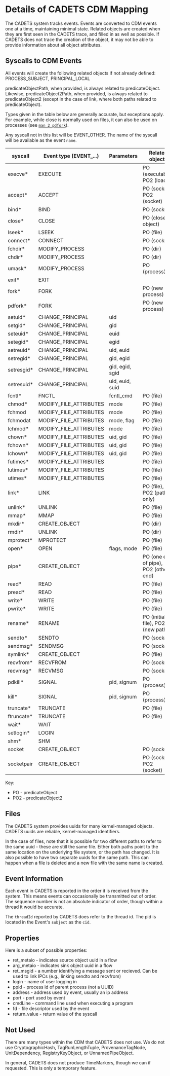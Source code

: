 Details of CADETS CDM Mapping
=============================

The CADETS system tracks events. Events are converted to CDM events one at a
time, maintaining minimal state. Related objects are created when they are
first seen in the CADETS trace, and filled in as well as possible. If CADETS
does not trace the creation of the object, it may not be able to provide
information about all object attributes.

Syscalls to CDM Events
----------------------

All events will create the following related objects if not already defined:
PROCESS_SUBJECT, PRINCIPAL_LOCAL

predicateObjectPath, when provided, is always related to predicateObject.
Likewise, predicateObject2Path, when provided, is always related to
predicateObject2 (except in the case of link, where both paths related to
predicateObject).

Types given in the table below are generally accurate, but exceptions apply.
For example, while close is normally used on files, it can also be used on
processes (see
[`man 2 pdfork`](https://www.freebsd.org/cgi/man.cgi?query=pdfork&sektion=2&manpath=FreeBSD+11.0-stable)).

Any syscall not in this list will be EVENT_OTHER. The name of the syscall will
be available as the event `name`.

syscall    | Event type (EVENT_...) | Parameters      | Related objects
-----------|------------------------|-----------------|----------------
execve*    | EXECUTE                |                 | PO (executable), PO2 (loader)
accept*    | ACCEPT                 |                 | PO (socket), PO2 (socket)
bind*      | BIND                   |                 | PO (socket)
close*     | CLOSE                  |                 | PO (closed object)
lseek*     | LSEEK                  |                 | PO (file)
connect*   | CONNECT                |                 | PO (socket)
fchdir*    | MODIFY_PROCESS         |                 | PO (dir)
chdir*     | MODIFY_PROCESS         |                 | PO (dir)
umask*     | MODIFY_PROCESS         |                 | PO (process)
exit*      | EXIT                   |                 |
fork*      | FORK                   |                 | PO (new process)
pdfork*    | FORK                   |                 | PO (new process)
setuid*    | CHANGE_PRINCIPAL       | uid             |
setgid*    | CHANGE_PRINCIPAL       | gid             |
seteuid*   | CHANGE_PRINCIPAL       | euid            |
setegid*   | CHANGE_PRINCIPAL       | egid            |
setreuid*  | CHANGE_PRINCIPAL       | uid, euid       |
setregid*  | CHANGE_PRINCIPAL       | gid, egid       |
setresgid* | CHANGE_PRINCIPAL       | gid, egid, sgid |
setresuid* | CHANGE_PRINCIPAL       | uid, euid, suid |
fcntl*     | FNCTL                  | fcntl_cmd       | PO (file)
chmod*     | MODIFY_FILE_ATTRIBUTES | mode            | PO (file)
fchmod     | MODIFY_FILE_ATTRIBUTES | mode            | PO (file)
fchmodat   | MODIFY_FILE_ATTRIBUTES | mode, flag      | PO (file)
lchmod*    | MODIFY_FILE_ATTRIBUTES | mode            | PO (file)
chown*     | MODIFY_FILE_ATTRIBUTES | uid, gid        | PO (file)
fchown*    | MODIFY_FILE_ATTRIBUTES | uid, gid        | PO (file)
lchown*    | MODIFY_FILE_ATTRIBUTES | uid, gid        | PO (file)
futimes*   | MODIFY_FILE_ATTRIBUTES |                 | PO (file)
lutimes*   | MODIFY_FILE_ATTRIBUTES |                 | PO (file)
utimes*    | MODIFY_FILE_ATTRIBUTES |                 | PO (file)
link*      | LINK                   |                 | PO (file), PO2 (path only)
unlink*    | UNLINK                 |                 | PO (file)
mmap*      | MMAP                   |                 | PO (file)
mkdir*     | CREATE_OBJECT          |                 | PO (dir)
rmdir*     | UNLINK                 |                 | PO (dir)
mprotect*  | MPROTECT               |                 | PO (file)
open*      | OPEN                   | flags, mode     | PO (file)
pipe*      | CREATE_OBJECT          |                 | PO (one end of pipe), PO2 (other end)
read*      | READ                   |                 | PO (file)
pread*     | READ                   |                 | PO (file)
write*     | WRITE                  |                 | PO (file)
pwrite*    | WRITE                  |                 | PO (file)
rename*    | RENAME                 |                 | PO (initial file), PO2 (new path)
sendto*    | SENDTO                 |                 | PO (socket)
sendmsg*   | SENDMSG                |                 | PO (socket)
symlink*   | CREATE_OBJECT          |                 | PO (file)
recvfrom*  | RECVFROM               |                 | PO (socket)
recvmsg*   | RECVMSG                |                 | PO (socket)
pdkill*    | SIGNAL                 | pid, signum     | PO (process)
kill*      | SIGNAL                 | pid, signum     | PO (process)
truncate*  | TRUNCATE               |                 | PO (file)
ftruncate* | TRUNCATE               |                 | PO (file)
wait*      | WAIT                   |                 |
setlogin*  | LOGIN                  |                 |
shm*       | SHM                    |                 |
socket     | CREATE_OBJECT          |                 | PO (socket)
socketpair | CREATE_OBJECT          |                 | PO (socket), PO2 (socket)

Key:

- PO - predicateObject
- PO2 - predicateObject2

Files
-----

The CADETS system provides uuids for many kernel-managed objects. CADETS
uuids are reliable, kernel-managed identifiers.

In the case of files, note that it is possible for two different paths to refer
to the same uuid - these are still the same file. Either both paths point to
the same location on the underlying file system, or the path has changed. It is
also possible to have two separate uuids for the same path. This can happen
when a file is deleted and a new file with the same name is created.

Event Information
-------------------

Each event in CADETS is reported in the order it is received from the system.
This means events can occasionally be transmitted out of order. The sequence
number is not an absolute indicator of order, though within a thread it would
be accurate.

The `threadId` reported by CADETS does refer to the thread id. The pid is
located in the Event's `subject` as the `cid`.

Properties
----------

Here is a subset of possible properties:

- ret_metaio - indicates source object uuid in a flow
- arg_metaio - indicates sink object uuid in a flow
- ret_msgid - a number identifying a message sent or recieved. Can be
  used to link IPCs (e.g., linking sendto and recvfrom)
- login - name of user logging in
- ppid - process id of parent process (not a UUID)
- address - address used by event, usually an ip address
- port - port used by event
- cmdLine - command line used when executing a program
- fd - file descriptor used by the event
- return_value - return value of the syscall

Not Used
--------

There are many types within the CDM that CADETS does not use. We do not use
CryptographicHash, TagRunLengthTuple, ProvenanceTagNode, UnitDependency,
RegistryKeyObject, or UnnamedPipeObject.

In general, CADETS does not produce TimeMarkers, though we can if requested.
This is only a temporary feature.
